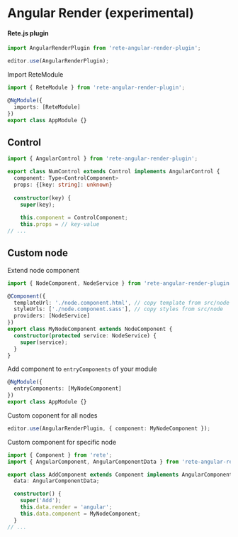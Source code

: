 Angular Render (experimental)
====
#### Rete.js plugin

```ts
import AngularRenderPlugin from 'rete-angular-render-plugin';

editor.use(AngularRenderPlugin);
```

Import ReteModule
```ts
import { ReteModule } from 'rete-angular-render-plugin';

@NgModule({
  imports: [ReteModule]
})
export class AppModule {}
```

Control
---

```ts
import { AngularControl } from 'rete-angular-render-plugin';

export class NumControl extends Control implements AngularControl {
  component: Type<ControlComponent>
  props: {[key: string]: unknown}
  
  constructor(key) {
    super(key);
    
    this.component = ControlComponent;
    this.props = // key-value
// ...
```

Custom node
---

Extend node component
```ts
import { NodeComponent, NodeService } from 'rete-angular-render-plugin';

@Component({
  templateUrl: './node.component.html', // copy template from src/node
  styleUrls: ['./node.component.sass'], // copy styles from src/node
  providers: [NodeService]
})
export class MyNodeComponent extends NodeComponent {
  constructor(protected service: NodeService) {
    super(service);
  }
}
```

Add component to `entryComponents` of your module
```ts
@NgModule({
  entryComponents: [MyNodeComponent]
})
export class AppModule {}
```

Custom coponent for all nodes
```ts
editor.use(AngularRenderPlugin, { component: MyNodeComponent });
```

Custom component for specific node
```ts
import { Component } from 'rete';
import { AngularComponent, AngularComponentData } from 'rete-angular-render-plugin';

export class AddComponent extends Component implements AngularComponent {
  data: AngularComponentData;

  constructor() {
    super('Add');
    this.data.render = 'angular';
    this.data.component = MyNodeComponent;
  }
// ...
```

